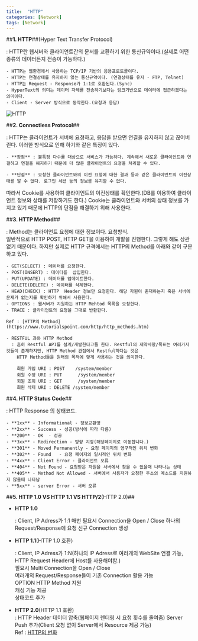 ```yaml
---
title:  "HTTP"
categories: [Network]
tags: [Network]
---
```


##**1. HTTP**##(Hyper Text Transfer Protocol)    

:  HTTP란 웹서버와 클라이언트간의 문서를 교환하기 위한 통신규약이다.(실제로 어떤종류의 데이터든지 전송이 가능하다.)    
    
    - HTTP는 웹환경에서 사용하는 TCP/IP 기반의 응용프로토콜이다. 
	- HTTP는 연결상태를 유지하지 않는 통신규약이다. (연결상태를 유지 - FTP, Telnet)
	- HTTP는 Request - Response가 1:1로 호환된다.(Sync)
	- HyperText의 의미는 데이터 자체를 전송하기보다는 링크기반으로 데이터에 접근하겠다는 의미이다.
    - Client - Server 방식으로 동작한다.(요청과 응답)

![HTTP](https://parkmh04.github.io/images/http.PNG)

    
##**2. Connectless Protocol**##    

: HTTP는 클라이언트가 서버에 요청하고, 응답을 받으면 연결을 유지하지 않고 끊어버린다. 이러한 방식으로 인해 하기와 같은 특징이 있다.
    
    - **장점** : 불특정 다수를 대상으로 서비스가 가능하다. 계속해서 새로운 클라이언트와 연결하고 연결을 해지하기 때문에 더 많은 클라이언트의 요청을 처리할 수 있다.
    
	- **단점** : 요청한 클라이언트와의 이전 요청에 대한 결과 등과 같은 클라이언트의 이전상태를 알 수 없다. 로그인 세션 등의 정보를 유지할 수 없다.    

따라서 Cookie를 사용하여 클라이언트의 이전상태를 확인한다.(DB를 이용하여 클라이언트 정보와 상태를 저장하기도 한다.)
Cookie는 클라이언트와 서버의 상태 정보를 가지고 있기 때문에 HTTP의 단점을 해결하기 위해 사용한다.
    
##**3. HTTP Method**##    

:	Method는 클라이언트 요청에 대한 정보이다. 요청방식.  
    일반적으로 HTTP POST, HTTP GET을 이용하여 개발을 진행한다.  그렇게 해도 상관없기 때문이다.
	하지만 실제로 HTTP 규격에서는 HTTP의 Method를 아래와 같이 구분하고 있다.
    
	- GET(SELECT) : 데이터를 요청한다.
	- POST(INSERT) : 데이터를  삽입한다.
	- PUT(UPDATE) : 데이터를 업데이트한다.
	- DELETE(DELETE) : 데이터를 삭제한다.
	- HEAD(CHECK) : HTTP  Header 정보만 요청한다. 해당 자원이 존재하는지 혹은 서버에 문제가 없는지를 확인하기 위해서 사용한다.
    - OPTIONS : 웹서버가 지원하는 HTTP Mehtod 목록을 요청한다.
	- TRACE : 클라이언트의 요청을 그대로 반환한다. 

	Ref : [HTTP의 Method](https://www.tutorialspoint.com/http/http_methods.htm)    
  
	- RESTFUL 과와 HTTP Method
	  : 흔히 Restful API를 설계/개발한다고들 한다. Restful의 제약사항/목표는 여러가지 것들이 존재하지만, HTTP Method 관점에서 Restful하다는 것은
	    HTTP Method들을 원래의 목적에 맞게 사용하는 것을 의미한다.
 
		회원 가입 URI : POST    /system/member    
		회원 수정 URI : PUT      /system/member    
		회원 조회 URI : GET      /system/member    
		회원 삭제 URI : DELETE /system/member    

##**4. HTTP Status Code**##    

:   HTTP Response 의 상태코드.
  
	- **1xx** - Informational - 정보교환영  
	- **2xx** - Success - 성공(방식에 따라 다름)  
	- **200** - OK	- 성공  
	- **3xx** - Redirection - 방향 지정(해당페이지로 이동합니다.)  
	- **301** - Moved Permanently - 요청 페이지의 영구적인 위치 변화  
	- **302** - Found	- 요청 페이지의 일시적인 위치 변화  
	- **4xx** - Client Error - 클라이언트 오류  
	- **404** - Not Found - 요청받은 자원을 서버에서 찾을 수 없을때 나타나는 상태  
	- **405** - Method Not Allowed - 서버에서 사용자가 요청한 주소의 메소드를 지원하지 않을때 나타남  
	- **5xx** - server Error - 서버 오류  
		
##**5. HTTP 1.0  VS HTTP 1.1 VS HTTP/2**(HTTP 2.0)##

   - **HTTP 1.0**
   
     : Client,  IP Adress가 1:1
	   매번 필요시 Connection을 Open / Close
	   하나의 Request/Response에 요청 신규 Connection 생성

   - **HTTP 1.1**(HTTP 1.0 호환)
   
     : Client,  IP Adress가 1:N(하나의 IP Adress로 여러개의 WebSite 연결 가능, HTTP Request Header에 Host를 사용해야함.)  
	   필요시 Multi Connection을 Open / Close    
	   여러개의 Request/Response들이 기존 Connection 활용 가능    
	   OPTION HTTP Method 지원    
	   캐싱 기능 제공   
	   상태코드 추가
   - **HTTP 2.0**(HTTP 1.1 호환)    
    : HTTP Header 데이터 압축(웹페이지 렌더링 시 요청 횟수를 줄여줌)
Server Push 추가(Client 요청 없이 Server에서 Resource 제공 가능)  
Ref : [HTTP의 변화](http://sejoong.github.io/dev/2015/02/15/dev/) 
	